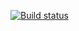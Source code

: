 [![Build status](https://ci.appveyor.com/api/projects/status/4sit8slevuba2g9b?svg=true)](https://ci.appveyor.com/project/packiman/deliverycard-pattern1)
